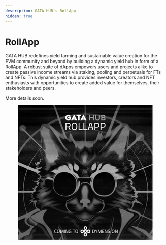 ```yaml
---
description: GATA HUB's RollApp
hidden: true
---
```


# RollApp

GATA HUB redefines yield farming and sustainable value creation for the EVM community and beyond by building a dynamic yield hub in form of a RollApp. A robust suite of dApps empowers users and projects alike to create passive income streams via staking, pooling and perpetuals for FTs and NFTs. This dynamic yield hub provides investors, creators and NFT enthusiasts with opportunities to create added value for themselves, their stakeholders and peers.



More details soon.

<figure><img src="../.gitbook/assets/gata-hub-roll-app-teaser.jpg" alt=""><figcaption></figcaption></figure>
